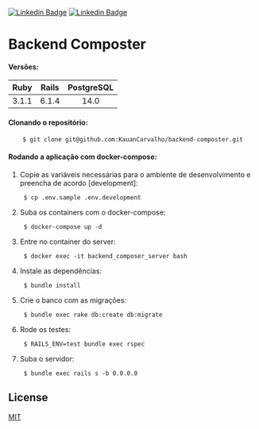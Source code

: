 [![Linkedin Badge](https://img.shields.io/badge/-Kauan%20Carvalho-6633cc?style=flat-square&logo=Linkedin&logoColor=white&link=https://www.linkedin.com/in/kauan-carvalho/)](https://www.linkedin.com/in/kauan-carvalho/)
[![Linkedin Badge](https://img.shields.io/badge/-Luiz%20Henrique-6633cc?style=flat-square&logo=Linkedin&logoColor=white&link=https://www.linkedin.com/in/luiz-henrique-speht-reis-de-oliveira-1307141b6//)](https://www.linkedin.com/in/luiz-henrique-speht-reis-de-oliveira-1307141b6/)

# Backend Composter

#### Versões:

| Ruby  | Rails |  PostgreSQL |
| :---: | :---: | :---------: |
| 3.1.1 | 6.1.4 |     14.0    |

#### Clonando o repositório:

        $ git clone git@github.com:KauanCarvalho/backend-composter.git

#### Rodando a aplicação com docker-compose:

1. Copie as variáveis necessárias para o ambiente de desenvolvimento e preencha de acordo [development]:

        $ cp .env.sample .env.development

2. Suba os containers com o docker-compose:

        $ docker-compose up -d

3. Entre no container do server:

        $ docker exec -it backend_composer_server bash

4. Instale as dependências:

        $ bundle install

5. Crie o banco com as migrações:

        $ bundle exec rake db:create db:migrate

6. Rode os testes:

        $ RAILS_ENV=test bundle exec rspec

7. Suba o servidor:

        $ bundle exec rails s -b 0.0.0.0

## License
[MIT](https://choosealicense.com/licenses/mit/)
